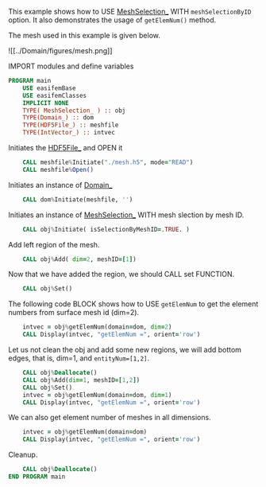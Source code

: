 This example shows how to USE [MeshSelection_](MeshSelection_.md) WITH `meshSelectionByID` option. It also demonstrates the usage of `getElemNum()` method.

The mesh used in this example is given below.

![[../Domain/figures/mesh.png]]

IMPORT modules and define variables

``` fortran
PROGRAM main
    USE easifemBase
    USE easifemClasses
    IMPLICIT NONE
    TYPE( MeshSelection_ ) :: obj
    TYPE(Domain_) :: dom
    TYPE(HDF5File_) :: meshfile
    TYPE(IntVector_) :: intvec
```

Initiates the [HDF5File_](../HDF5File/HDF5File_.md) and OPEN it

```fortran
    CALL meshfile%Initiate("./mesh.h5", mode="READ")
    CALL meshfile%Open()
```

Initiates an instance of [Domain_](../Domain/Domain_.md)

```fortran
    CALL dom%Initiate(meshfile, '')
```

Initiates an instance of [MeshSelection_](MeshSelection_.md) WITH mesh slection by mesh ID.

```fortran
    CALL obj%Initiate( isSelectionByMeshID=.TRUE. )
```

Add left region of the mesh.

```fortran
    CALL obj%Add( dim=2, meshID=[1])
```

Now that we have added the region, we should CALL set FUNCTION.

```fortran
    CALL obj%Set()
```

The following code BLOCK shows how to USE `getElemNum` to get the element numbers from surface mesh id (dim=2). 

```fortran
    intvec = obj%getElemNum(domain=dom, dim=2)
    CALL Display(intvec, "getElemNum =", orient='row')
```

Let us not clean the obj and add some new regions, we will add bottom edges, that is, dim=1, and `entityNum=[1,2]`.

```fortran
    CALL obj%Deallocate()
    CALL obj%Add(dim=1, meshID=[1,2])
    CALL obj%Set()
    intvec = obj%getElemNum(domain=dom, dim=1)
    CALL Display(intvec, "getElemNum =", orient='row')
```

We can also get element number of meshes in all dimensions.

```fortran
    intvec = obj%getElemNum(domain=dom)
    CALL Display(intvec, "getElemNum =", orient='row')
```

Cleanup.

```fortran
    CALL obj%Deallocate()
END PROGRAM main
```
